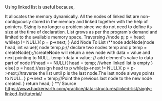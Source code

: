 Using linked list is useful because,

It allocates the memory dynamically. All the nodes of linked list are non-contiguously stored in the memory and linked together with the help of pointers.
Sizing is no longer a problem since we do not need to define its size at the time of declaration. List grows as per the program's demand and limited to the available memory space.
Traversing 
//node p;
p = head;
while(p != NULL){
    p = p->next;
}
Add Node To List
/**node addNode(node head, int value){
    node temp,p;// declare two nodes temp and p
    temp = createNode();//createNode will return a new node with data = value and next pointing to NULL.
    temp->data = value; // add element's value to data part of node
    if(head == NULL){
        head = temp;     //when linked list is empty
    }
    else{
        p  = head;//assign head to p 
        while(p->next != NULL){
            p = p->next;//traverse the list until p is the last node.The last node always points to NULL.
        }
        p->next = temp;//Point the previous last node to the new node created.
    }
    return head;
}
**/
Source
https://www.hackerearth.com/practice/data-structures/linked-list/singly-linked-list/tutorial/
